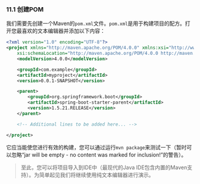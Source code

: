 ### 11.1 创建POM

我们需要先创建一个Maven的`pom.xml`文件。`pom.xml`是用于构建项目的配方。打开您最喜欢的文本编辑器并添加以下内容：

```xml
<?xml version="1.0" encoding="UTF-8"?>
<project xmlns="http://maven.apache.org/POM/4.0.0" xmlns:xsi="http://www.w3.org/2001/XMLSchema-instance"
    xsi:schemaLocation="http://maven.apache.org/POM/4.0.0 http://maven.apache.org/xsd/maven-4.0.0.xsd">
    <modelVersion>4.0.0</modelVersion>

    <groupId>com.example</groupId>
    <artifactId>myproject</artifactId>
    <version>0.0.1-SNAPSHOT</version>

    <parent>
        <groupId>org.springframework.boot</groupId>
        <artifactId>spring-boot-starter-parent</artifactId>
        <version>1.5.21.RELEASE</version>
    </parent>

    <!-- Additional lines to be added here... -->

</project>
```

它应当能使您进行有效的构建，您可以通过运行`mvn package`来测试一下（暂时可以忽略“jar will be empty - no content was marked for inclusion!”的警告）。

>至此，您可以将项目导入到IDE中（最现代的Java IDE包含内置的Maven支持）。为简单起见我们将继续使用纯文本编辑器进行演示。
